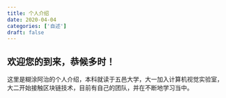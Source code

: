 ```yaml
---
title: 个人介绍
date: 2020-04-04
categories: ['自述']
draft: false
---
```


## 欢迎您的到来，恭候多时！

<a>
    这里是糊涂阿治的个人介绍，本科就读于五邑大学，大一加入计算机视觉实验室，大二开始接触区块链技术，目前有自己的团队，并在不断地学习当中。
</a>
